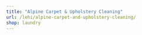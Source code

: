 ```yaml
---
title: "Alpine Carpet & Upholstery Cleaning"
url: /lehi/alpine-carpet-and-upholstery-cleaning/
shop: laundry
---
```

